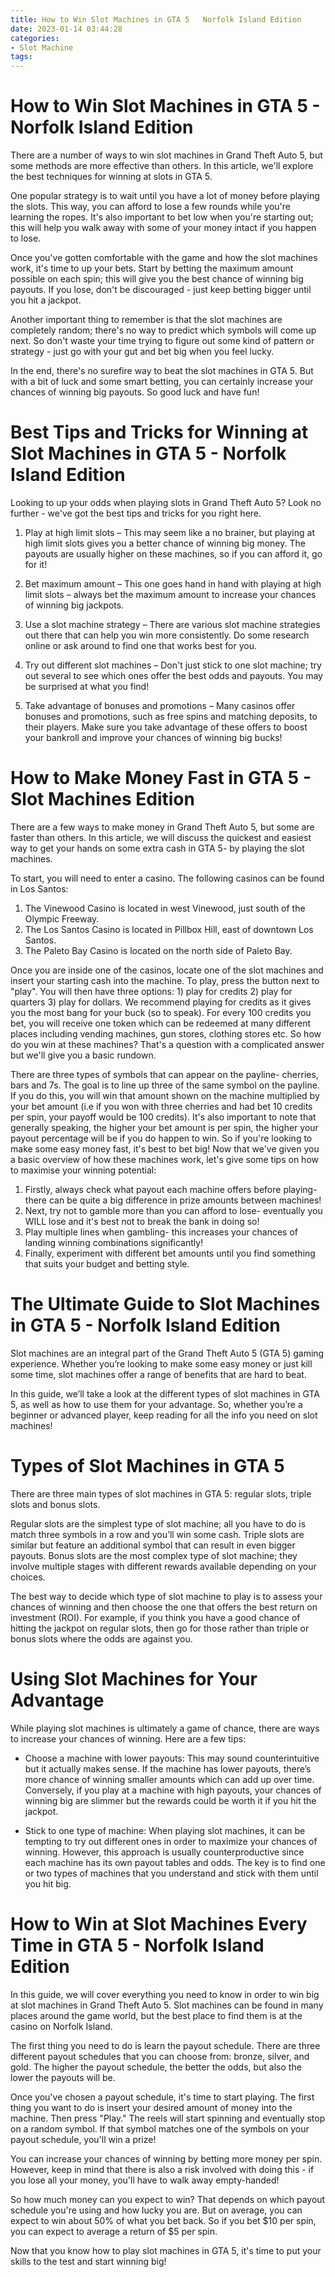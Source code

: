 ```yaml
---
title: How to Win Slot Machines in GTA 5   Norfolk Island Edition 
date: 2023-01-14 03:44:28
categories:
- Slot Machine
tags:
---
```



#  How to Win Slot Machines in GTA 5 - Norfolk Island Edition 

There are a number of ways to win slot machines in Grand Theft Auto 5, but some methods are more effective than others. In this article, we'll explore the best techniques for winning at slots in GTA 5.

One popular strategy is to wait until you have a lot of money before playing the slots. This way, you can afford to lose a few rounds while you're learning the ropes. It's also important to bet low when you're starting out; this will help you walk away with some of your money intact if you happen to lose.

Once you've gotten comfortable with the game and how the slot machines work, it's time to up your bets. Start by betting the maximum amount possible on each spin; this will give you the best chance of winning big payouts. If you lose, don't be discouraged - just keep betting bigger until you hit a jackpot.

Another important thing to remember is that the slot machines are completely random; there's no way to predict which symbols will come up next. So don't waste your time trying to figure out some kind of pattern or strategy - just go with your gut and bet big when you feel lucky.

In the end, there's no surefire way to beat the slot machines in GTA 5. But with a bit of luck and some smart betting, you can certainly increase your chances of winning big payouts. So good luck and have fun!

#  Best Tips and Tricks for Winning at Slot Machines in GTA 5 - Norfolk Island Edition 

Looking to up your odds when playing slots in Grand Theft Auto 5? Look no further - we've got the best tips and tricks for you right here. 

1. Play at high limit slots – This may seem like a no brainer, but playing at high limit slots gives you a better chance of winning big money. The payouts are usually higher on these machines, so if you can afford it, go for it!

2. Bet maximum amount – This one goes hand in hand with playing at high limit slots – always bet the maximum amount to increase your chances of winning big jackpots.

3. Use a slot machine strategy – There are various slot machine strategies out there that can help you win more consistently. Do some research online or ask around to find one that works best for you.

4. Try out different slot machines – Don't just stick to one slot machine; try out several to see which ones offer the best odds and payouts. You may be surprised at what you find!

5. Take advantage of bonuses and promotions – Many casinos offer bonuses and promotions, such as free spins and matching deposits, to their players. Make sure you take advantage of these offers to boost your bankroll and improve your chances of winning big bucks!

#  How to Make Money Fast in GTA 5 - Slot Machines Edition 

There are a few ways to make money in Grand Theft Auto 5, but some are faster than others. In this article, we will discuss the quickest and easiest way to get your hands on some extra cash in GTA 5- by playing the slot machines.

To start, you will need to enter a casino. The following casinos can be found in Los Santos:

1) The Vinewood Casino is located in west Vinewood, just south of the Olympic Freeway.
2) The Los Santos Casino is located in Pillbox Hill, east of downtown Los Santos.
3) The Paleto Bay Casino is located on the north side of Paleto Bay.

Once you are inside one of the casinos, locate one of the slot machines and insert your starting cash into the machine. To play, press the button next to "play". You will then have three options: 1) play for credits 2) play for quarters 3) play for dollars. We recommend playing for credits as it gives you the most bang for your buck (so to speak). For every 100 credits you bet, you will receive one token which can be redeemed at many different places including vending machines, gun stores, clothing stores etc. So how do you win at these machines? That's a question with a complicated answer but we'll give you a basic rundown.

There are three types of symbols that can appear on the payline- cherries, bars and 7s. The goal is to line up three of the same symbol on the payline. If you do this, you will win that amount shown on the machine multiplied by your bet amount (i.e if you won with three cherries and had bet 10 credits per spin, your payoff would be 100 credits). It's also important to note that generally speaking, the higher your bet amount is per spin, the higher your payout percentage will be if you do happen to win. So if you're looking to make some easy money fast, it's best to bet big! 
Now that we've given you a basic overview of how these machines work, let's give some tips on how to maximise your winning potential: 
1) Firstly, always check what payout each machine offers before playing- there can be quite a big difference in prize amounts between machines! 
2) Next, try not to gamble more than you can afford to lose- eventually you WILL lose and it's best not to break the bank in doing so! 
3) Play multiple lines when gambling- this increases your chances of landing winning combinations significantly! 
4) Finally, experiment with different bet amounts until you find something that suits your budget and betting style.

#  The Ultimate Guide to Slot Machines in GTA 5 - Norfolk Island Edition 

Slot machines are an integral part of the Grand Theft Auto 5 (GTA 5) gaming experience. Whether you’re looking to make some easy money or just kill some time, slot machines offer a range of benefits that are hard to beat.

In this guide, we’ll take a look at the different types of slot machines in GTA 5, as well as how to use them for your advantage. So, whether you’re a beginner or advanced player, keep reading for all the info you need on slot machines!

# Types of Slot Machines in GTA 5 

There are three main types of slot machines in GTA 5: regular slots, triple slots and bonus slots.

Regular slots are the simplest type of slot machine; all you have to do is match three symbols in a row and you’ll win some cash. Triple slots are similar but feature an additional symbol that can result in even bigger payouts. Bonus slots are the most complex type of slot machine; they involve multiple stages with different rewards available depending on your choices.

The best way to decide which type of slot machine to play is to assess your chances of winning and then choose the one that offers the best return on investment (ROI). For example, if you think you have a good chance of hitting the jackpot on regular slots, then go for those rather than triple or bonus slots where the odds are against you.

# Using Slot Machines for Your Advantage 

While playing slot machines is ultimately a game of chance, there are ways to increase your chances of winning. Here are a few tips:

- Choose a machine with lower payouts: This may sound counterintuitive but it actually makes sense. If the machine has lower payouts, there’s more chance of winning smaller amounts which can add up over time. Conversely, if you play at a machine with high payouts, your chances of winning big are slimmer but the rewards could be worth it if you hit the jackpot.

- Stick to one type of machine: When playing slot machines, it can be tempting to try out different ones in order to maximize your chances of winning. However, this approach is usually counterproductive since each machine has its own payout tables and odds. The key is to find one or two types of machines that you understand and stick with them until you hit big.

#  How to Win at Slot Machines Every Time in GTA 5 - Norfolk Island Edition

In this guide, we will cover everything you need to know in order to win big at slot machines in Grand Theft Auto 5. Slot machines can be found in many places around the game world, but the best place to find them is at the casino on Norfolk Island.

The first thing you need to do is learn the payout schedule. There are three different payout schedules that you can choose from: bronze, silver, and gold. The higher the payout schedule, the better the odds, but also the lower the payouts will be.

Once you've chosen a payout schedule, it's time to start playing. The first thing you want to do is insert your desired amount of money into the machine. Then press "Play." The reels will start spinning and eventually stop on a random symbol. If that symbol matches one of the symbols on your payout schedule, you'll win a prize!

You can increase your chances of winning by betting more money per spin. However, keep in mind that there is also a risk involved with doing this - if you lose all your money, you'll have to walk away empty-handed!

So how much money can you expect to win? That depends on which payout schedule you're using and how lucky you are. But on average, you can expect to win about 50% of what you bet back. So if you bet $10 per spin, you can expect to average a return of $5 per spin.

Now that you know how to play slot machines in GTA 5, it's time to put your skills to the test and start winning big!